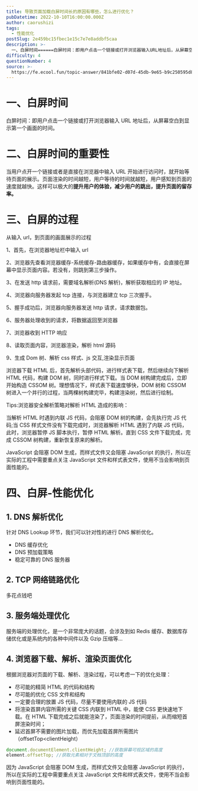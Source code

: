 ```yaml
---
title: 导致页面加载白屏时间长的原因有哪些，怎么进行优化？
pubDatetime: 2022-10-10T16:00:00.000Z
author: caorushizi
tags:
  - 性能优化
postSlug: 2e459bc15fbec1e15c7e7e8addbf5caa
description: >-
  一、白屏时间======白屏时间：即用户点击一个链接或打开浏览器输入URL地址后，从屏幕空白到显示第一个画面的时间。二、白屏时间的重要性==========当用户点开一个链接或者是直接在浏览器中输入U
difficulty: 4
questionNumber: 4
source: >-
  https://fe.ecool.fun/topic-answer/841bfe02-d07d-45db-9e65-b9c250595d80?orderBy=updateTime&order=desc&tagId=20
---
```


# 一、白屏时间

白屏时间：即用户点击一个链接或打开浏览器输入 URL 地址后，从屏幕空白到显示第一个画面的时间。

# 二、白屏时间的重要性

当用户点开一个链接或者是直接在浏览器中输入 URL 开始进行访问时，就开始等待页面的展示。页面渲染的时间越短，用户等待的时间就越短，用户感知到页面的速度就越快。这样可以极大的**提升用户的体验，减少用户的跳出，提升页面的留存率。**

# 三、白屏的过程

从输入 url，到页面的画面展示的过程

1、首先，在浏览器地址栏中输入 url

2、浏览器先查看浏览器缓存-系统缓存-路由器缓存，如果缓存中有，会直接在屏幕中显示页面内容。若没有，则跳到第三步操作。

3、在发送 http 请求前，需要域名解析(DNS 解析)，解析获取相应的 IP 地址。

4、浏览器向服务器发起 tcp 连接，与浏览器建立 tcp 三次握手。

5、握手成功后，浏览器向服务器发送 http 请求，请求数据包。

6、服务器处理收到的请求，将数据返回至浏览器

7、浏览器收到 HTTP 响应

8、读取页面内容，浏览器渲染，解析 html 源码

9、生成 Dom 树、解析 css 样式、js 交互,渲染显示页面

浏览器下载 HTML 后，首先解析头部代码，进行样式表下载，然后继续向下解析 HTML 代码，构建 DOM 树，同时进行样式下载。当 DOM 树构建完成后，立即开始构造 CSSOM 树。理想情况下，样式表下载速度够快，DOM 树和 CSSOM 树进入一个并行的过程，当两棵树构建完毕，构建渲染树，然后进行绘制。

Tips:浏览器安全解析策略对解析 HTML 造成的影响：

当解析 HTML 时遇到内联 JS 代码，会阻塞 DOM 树的构建，会先执行完 JS 代码;当 CSS 样式文件没有下载完成时，浏览器解析 HTML 遇到了内联 JS 代码，此时，浏览器暂停 JS 脚本执行，暂停 HTML 解析。直到 CSS 文件下载完成，完成 CSSOM 树构建，重新恢复原来的解析。

JavaScript 会阻塞 DOM 生成，而样式文件又会阻塞 JavaScript 的执行，所以在实际的工程中需要重点关注 JavaScript 文件和样式表文件，使用不当会影响到页面性能的。

# 四、白屏-性能优化

## 1\. DNS 解析优化

针对 DNS Lookup 环节，我们可以针对性的进行 DNS 解析优化。

- DNS 缓存优化
- DNS 预加载策略
- 稳定可靠的 DNS 服务器

## 2\. TCP 网络链路优化

多花点钱吧

## 3\. 服务端处理优化

服务端的处理优化，是一个非常庞大的话题，会涉及到如 Redis 缓存、数据库存储优化或是系统内的各种中间件以及 Gzip 压缩等…

## 4\. 浏览器下载、解析、渲染页面优化

根据浏览器对页面的下载、解析、渲染过程，可以考虑一下的优化处理：

- 尽可能的精简 HTML 的代码和结构
- 尽可能的优化 CSS 文件和结构
- 一定要合理的放置 JS 代码，尽量不要使用内联的 JS 代码
- 将渲染首屏内容所需的关键 CSS 内联到 HTML 中，能使 CSS 更快速地下载。在 HTML 下载完成之后就能渲染了，页面渲染的时间提前，从而缩短首屏渲染时间；
- 延迟首屏不需要的图片加载，而优先加载首屏所需图片（offsetTop<clientHeight）

```js
document.documentElement.clientHeight; //获取屏幕可视区域的高度
element.offsetTop; //获取元素相对于文档顶部的高度
```

因为 JavaScript 会阻塞 DOM 生成，而样式文件又会阻塞 JavaScript 的执行，所以在实际的工程中需要重点关注 JavaScript 文件和样式表文件，使用不当会影响到页面性能的。
